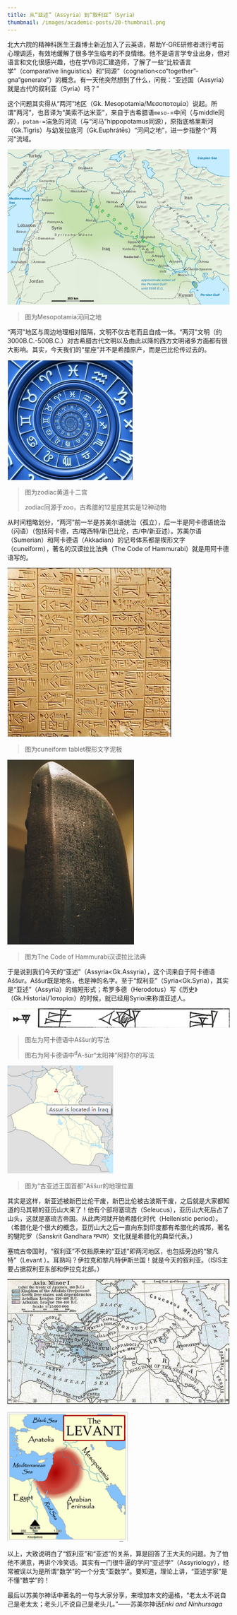 ```yaml
---
title: 从“亚述”（Assyria）到“叙利亚”（Syria）
thumbnail: /images/academic-posts/20-thumbnail.png
---
```


北大六院的精神科医生王磊博士新近加入了云英语，帮助Y-GRE研修者进行考前心理调适，有效地缓解了很多学生临考的不良情绪。他不是语言学专业出身，但对语言和文化很感兴趣，也在学VB词汇建造师，了解了一些“比较语言学”（comparative linguistics）和“同源”（cognation&lt;co“together”-gna“generate”）的概念。有一天他突然想到了什么，问我：“亚述国（Assyria）就是古代的叙利亚（Syria）吗？”

<!--more-->

这个问题其实得从“两河”地区（Gk. Mesopotamia/Μεσοποταμία）说起。所谓“两河”，也音译为“美索不达米亚”，来自于古希腊语`meso-`=中间（与middle同源），`potam-`=湍急的河流（与“河马”hippopotamus同源），原指底格里斯河（Gk.Tigris）与幼发拉底河（Gk.Euphrátēs）“河间之地”，进一步指整个“两河”流域。

![Figure 1](/images/academic-posts/20-1.png)

> 图为Mesopotamia河间之地

“两河”地区与周边地理相对阻隔，文明不仅古老而且自成一体。“两河”文明（约3000B.C.-500B.C.）对古希腊古代文明以及由此以降的西方文明诸多方面都有很大影响。其实，今天我们的“星座”并不是希腊原产，而是巴比伦传过去的。

![Figure 2](/images/academic-posts/20-2.png)

> 图为zodiac黄道十二宫
>
> zodiac同源于zoo，古希腊的12星座其实是12种动物

从时间粗略划分，“两河”前一半是苏美尔语统治（孤立），后一半是阿卡德语统治（闪语）（包括阿卡德，古/喀西特/新巴比伦，古/中/新亚述）。苏美尔语（Sumerian）和阿卡德语（Akkadian）的记号体系都是楔形文字（cuneiform），著名的汉谟拉比法典（The Code of Hammurabi）就是用阿卡德语写的。

![Figure 3](/images/academic-posts/20-3.png)

> 图为cuneiform tablet楔形文字泥板

![Figure 4](/images/academic-posts/20-4.jpg)

> 图为The Code of Hammurabi汉谟拉比法典

于是说到我们今天的“亚述”（Assyria&lt;Gk.Assyria），这个词来自于阿卡德语Aššur。Aššur既是地名，也是神的名字。至于“叙利亚”（Syria&lt;Gk.Syria），其实是“亚述”（Assyria）的缩短形式；希罗多德（Herodotus）写《历史》（Gk.Historiai/Ἱστορίαι）的时候，就已经用Syrioi来称谓亚述人。

![Figure 5](/images/academic-posts/20-5.png)

> 图左为阿卡德语中Aššur的写法
>
> 图右为阿卡德语中<sup>d</sup>A-šùr“太阳神”阿舒尔的写法

![Figure 6](/images/academic-posts/20-6.png)

> 图为“古亚述王国首都”Aššur的地理位置

其实是这样，新亚述被新巴比伦干废，新巴比伦被古波斯干废，之后就是大家都知道的马其顿的亚历山大来了！他有个部将塞琉古（Seleucus），亚历山大死后占了山头，这就是塞琉古帝国。从此两河就开始希腊化时代（Hellenistic period）。（希腊化是个很大的概念，亚历山大之后一直向东到印度都有希腊化的城邦，著名的犍陀罗（Sanskrit Gandhara गन्धार）文化就是希腊化的典型代表。）

塞琉古帝国时，“叙利亚”不仅指原来的“亚述”即两河地区，也包括旁边的“黎凡特”（Levant ）。耳熟吗？伊拉克和黎凡特伊斯兰国！就是今天的叙利亚。（ISIS主要占据叙利亚东部和伊拉克北部。）

![Figure 7](/images/academic-posts/20-7.png)

![Figure 8](/images/academic-posts/20-8.png)

以上，大致说明白了“叙利亚”和“亚述”的关系，算是回答了王大夫的问题。为了怕他不满意，再讲个冷笑话。其实有一门很牛逼的学问“亚述学”（Assyriology），经常被误以为是所谓“数学”的一个分支“亚数学”。要知道，理论上讲，“亚述学家”是不懂“数学”的！

最后以苏美尔神话中著名的一句与大家分享，来增加本文的逼格，“老太太不说自己是老太太；老头儿不说自己是老头儿。”——苏美尔神话*Enki and Ninhursaga*